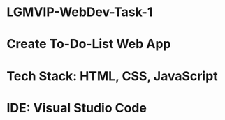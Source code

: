 # LGMVIP-WebDev-Task-1
# Create To-Do-List Web App
# Tech Stack: HTML, CSS, JavaScript
# IDE: Visual Studio Code
